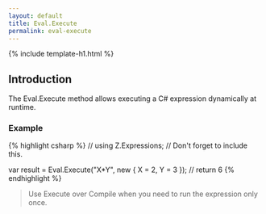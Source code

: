```yaml
---
layout: default
title: Eval.Execute
permalink: eval-execute
---
```


{% include template-h1.html %}

## Introduction

The Eval.Execute method allows executing a C# expression dynamically at runtime.

### Example

{% highlight csharp %}
// using Z.Expressions; // Don't forget to include this.

var result = Eval.Execute<int>("X*Y", new { X = 2, Y = 3 }); // return 6
{% endhighlight %}

> Use Execute over Compile when you need to run the expression only once.

